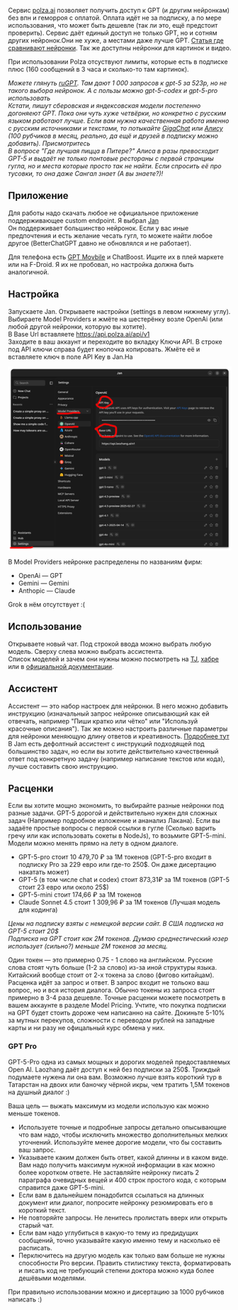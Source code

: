 Сервис [polza.ai](https://polza.ai) позволяет получить доступ к GPT (и другим нейронкам) без впн и геморроя с оплатой. Оплата идёт не за подписку, а по мере использования, что может быть дешевле (так ли это, ещё предстоит проверить). Сервис даёт единый доступ не только GPT, но и сотням других нейронок.Они не хуже, а местами даже лучше GPT. [Статья где сравнивают нейронки](https://habr.com/ru/articles/891034/).  Так же доступны нейронки для картинок и видео.    

При использовании Polza отсуствуют лимиты, которые есть в подписке плюс (160 сообщений в 3 часа и сколько-то там картинок).

*Можете глянуть [ruGPT](https://rugpt.io). Там дают 1 000 запросов к gpt-5 за 523р, но не такого выбора нейронок. А с пользы можно gpt-5-codex и gpt-5-pro использовать*   
*Кстати, пишут сберовская и яндексовская модели постепенно догоняеют GPT. Пока они чуть хуже четвёрки, но конкретно с русским языком работают лучше. Если вам нужна качественная работа именно с русским источниками и текстами, то потыкайте [GigaChat](https://giga.chat/) или [Алису](https://alice.yandex.ru/) (100 рубчиков в месяц, реально, да ещё и друзей в подписку можно добавить). Присмотритесь*   
*В вопросе "Где лучшая пицца в Питере?" Алиса в разы превосходит GPT-5 и выдаёт не только понтовые рестораны с первой странциы гугла, но и места которые просто так не найти. Если спросить её про тусовки, то она даже Сангал знает (А вы знаете?)!*

## Приложение

Для работы надо скачать любое не официальное приложение поддерживающее custom endpoint. Я выбрал [Jan](https://www.jan.ai)   
Он поддерживает большинство нейронок. Если у вас иные предпочтения и есть желание чесать гугл, то можете найти любое другое (BetterChatGPT давно не обновлялся и не работает).

Для телефона есть [GPT Movbile](https://github.com/Taewan-P/gpt_mobile) и ChatBoost. Ищите их в плей маркете или на F-Droid. Я их не пробовал, но настройка должна быть аналогичной.   

## Настройка

Запускаете Jan. Открываете настройки (settings в левом нижнему углу). Выбираете Model Providers и жмёте на шестерёнку возле OpenAi (или любой другой нейронки, которую вы хотите).   
В Base Url вставляете https://api.polza.ai/api/v1  
Заходите в ваш аккаунт и переходите во вкладку Ключи API. В строке под API ключи справа будет кнопочка копировать. Жмёте её и вставляете ключ в поле API Key в Jan.На

![Jam](https://github.com/N0U/laozhang-article/blob/master/jam.png?raw=true)

В Model Providers нейронке распределены по названиям фирм:
* OpenAi — GPT
* Gemini — Gemini
* Anthopic — Claude

Grok в нём отсутствует :(

## Использование

Открываете новый чат. Под строкой ввода можно выбрать любую модель. Сверху слева можно выбрать ассистента.   
Список моделей и зачем они нужны можно посмотреть на [TJ](https://t-j.ru/short/chatgpt-available-models/?utm_referrer=https%3A%2F%2Fwww.google.com%2F), [хабре](https://habr.com/ru/articles/917316/) или в [официальной документации](https://platform.openai.com/docs/models).

## Ассистент

Ассистент — это набор настроек для нейронки. В него можно добавить инструкцию (изначальный запрос нейронке описывающий как ей отвечать, например "Пиши кратко или чётко" или "Используй красочные описания"). Так же можно настроить различные параметры для нейронки меняющую длину ответов и креативность. [Подробнее тут](https://www.megaputer.ru/osvoenije-llm)    
В Jam есть дефолтный ассистент с инструкций подходящей под большинство задач, но если вы хотите действительно качественный ответ под конкретную задачу (например написание текстов или кода), лучше составить свою инструкцию.

## Расценки

Если вы хотите мощно экономить, то выбирайте разные нейронки под разные задачи. GPT-5 дорогой и действительно нужен для сложных задач (Например подробное изложение и ананализ Лакана). Если вы задаёте простые вопросы с первой ссылки в гугле (Сколько варить гречу или как использовать сокеты в NodeJs), то возьмите GPT-5-mini. Модели можно менять прямо на лету в одном диалоге.
* GPT-5-pro стоит 10 479,70 ₽ за 1M токенов (GPT-5-pro входит в подписку Pro за 229 евро или где-то 250$. Он даже дисертацию накатать может)
* GPT-5 (в том числе chat и codex) стоит 873,31₽ за 1M токенов (GPT-5 стоит 23 евро или около 25$)
* GPT-5-mini стоит 174,66 ₽ за 1M токенов
* Claude Sonnet 4.5 стоит 1 309,96 ₽ за 1M токенов (Лучшая модель для кодинга)

*Цены на подписку взяты с немецкой версии сайт. В США подписка на GPT-5 стоит 20$*   
*Подписка на GPT стоит как 2M токенов. Думаю среднестический юзер использует (сильно?) меньше 2M токенов за месяц.*

Один токен — это примерно 0.75 - 1 слово на английском. Русские слова стоят чуть больше (1-2 за слово) из-за иной структуры языка. Китайский вообще стоит от 2-х токена за слово (фигово китайцам).   
Расценка идёт за запрос и ответ. В запрос входит не тольоко ваш вопрос, но и вся история диалога. Обычно токены из запроса стоят примерно в 3-4 раза дешевле.
Точные расценки можете посмотреть в вашем аккаунте в разделе Model Pricing. Учтите, что покупка подписки на GPT будет стоить дороже чем написанно на сайте. Докиньте 5-10% за мутных перекупов, сложности с переводом рублей на западные карты и ни разу не офицальный курс обмена у них.

### GPT Pro

GPT-5-Pro одна из самых мощных и дорогих моделей предоставляемых Open AI. Laozhang даёт доступ к ней без подписки за 250$. Триждый подумаете нужена ли она вам. Возможно лучше взять короткий тур в Татарстан на двоих или баночку чёрной икры, чем тратить 1,5M токенов на душный диалог :)

Ваша цель — выжать максимум из модели использую как можно меньше токенов.
* Используете точные и подробные запросы детально опысывающие что вам надо, чтобы исключить множество дополнительных мелких уточнений. Используйте менее дорогие модели, что бы составить ваш запрос.
* Указываете каким должен быть ответ, какой длинны и в каком виде. Вам надо получить максимум нужной информации в как можно более коротком ответе. Не заставляйте нейронку писать 2 параграфа очевидных вещей и 400 строк простого кода, с которым справится даже GPT-5-mini.
* Если вам в дальнейшем понадобится ссылаться на длинных документ или диалог, попросите нейронку резюмировать его в короткий текст.
* Не повторяйте запросы. Не ленитесь пролистать вверх или открыть старый чат.
* Если вам надо углубиться в какую-то тему из предидущих сообщений, точно указывайте какую именно тему и насколько её расписать.
* Перключитесь на другую модель как только вам больше не нужны способности Pro версии. Править стилистику текста, форматировать и писать код не требующий степени доктора можно куда более дешёвыми моделями.

При правильно использовании можно и дисертацию за 1000 рубчиков написать :)
